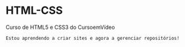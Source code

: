 # HTML-CSS
 Curso de HTML5 e CSS3 do CursoemVídeo

    Estou aprendendo a criar sites e agora a gerenciar repositórios!
